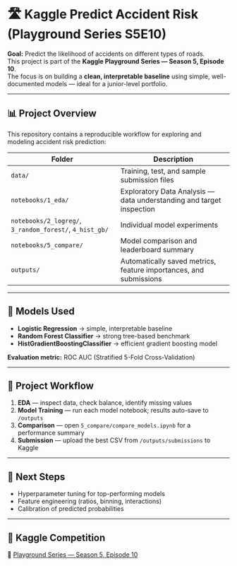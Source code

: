 # 🛣️ Kaggle Predict Accident Risk (Playground Series S5E10)

**Goal:** Predict the likelihood of accidents on different types of roads.  
This project is part of the **Kaggle Playground Series — Season 5, Episode 10**.  
The focus is on building a **clean, interpretable baseline** using simple, well-documented models — ideal for a junior-level portfolio.

---

## 📊 Project Overview

This repository contains a reproducible workflow for exploring and modeling accident risk prediction:

| Folder | Description |
|--------|--------------|
| `data/` | Training, test, and sample submission files |
| `notebooks/1_eda/` | Exploratory Data Analysis — data understanding and target inspection |
| `notebooks/2_logreg/`, `3_random_forest/`, `4_hist_gb/` | Individual model experiments |
| `notebooks/5_compare/` | Model comparison and leaderboard summary |
| `outputs/` | Automatically saved metrics, feature importances, and submissions |

---

## 🧠 Models Used
- **Logistic Regression** → simple, interpretable baseline  
- **Random Forest Classifier** → strong tree-based benchmark  
- **HistGradientBoostingClassifier** → efficient gradient boosting model  

**Evaluation metric:** ROC AUC (Stratified 5-Fold Cross-Validation)

---

## 🧩 Project Workflow
1. **EDA** — inspect data, check balance, identify missing values  
2. **Model Training** — run each model notebook; results auto-save to `/outputs`  
3. **Comparison** — open `5_compare/compare_models.ipynb` for a performance summary  
4. **Submission** — upload the best CSV from `/outputs/submissions` to Kaggle  

---

## 🏁 Next Steps
- Hyperparameter tuning for top-performing models  
- Feature engineering (ratios, binning, interactions)  
- Calibration of predicted probabilities  

---

## 📎 Kaggle Competition
🔗 [Playground Series — Season 5, Episode 10](https://www.kaggle.com/competitions/playground-series-s5e10)
